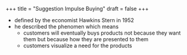 +++
title = "Suggestion Impulse Buying"
draft = false
+++

-   defined by the economist Hawkins Stern in 1952
-   he described the phenomen which means
    -   customers will eventually buys products not because they want them but because how they are presented to them
    -   customers visualize a need for the products
